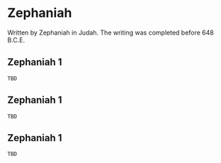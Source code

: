 # Zephaniah

Written by Zephaniah in Judah. The writing was completed before 648 B.C.E.

## Zephaniah 1

```
TBD
```


## Zephaniah 1

```
TBD
```


## Zephaniah 1

```
TBD
```


